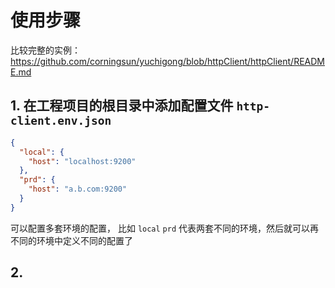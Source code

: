 # 使用步骤
比较完整的实例： https://github.com/corningsun/yuchigong/blob/httpClient/httpClient/README.md
## 1. 在工程项目的根目录中添加配置文件 `http-client.env.json`
```json
{
  "local": {
    "host": "localhost:9200"
  },
  "prd": {
    "host": "a.b.com:9200"
  }
}
```
可以配置多套环境的配置， 比如 `local` `prd` 代表两套不同的环境，然后就可以再不同的环境中定义不同的配置了

## 2. 